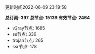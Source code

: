 更新时间2022-06-09 23:19:58

**总订阅: 397**
**总节点: 15139**
**有效节点: 2464**
- v2ray节点: 1685
- ss节点: 336
- trojan节点: 265
- ssr节点: 178
